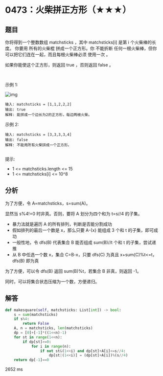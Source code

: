 # 0473：火柴拼正方形（★★★）


## 题目

你将得到一个整数数组 matchsticks ，其中 matchsticks[i] 是第 i 个火柴棒的长度。
你要用 所有的火柴棍 拼成一个正方形。你 不能折断 任何一根火柴棒，但你可以把它们连在一起，而且每根火柴棒必须 使用一次 。

如果你能使这个正方形，则返回 true ，否则返回 false 。

 

示例 1:

![img](https://assets.leetcode.com/uploads/2021/04/09/matchsticks1-grid.jpg)
    
    输入: matchsticks = [1,1,2,2,2]
    输出: true
    解释: 能拼成一个边长为2的正方形，每边两根火柴。
示例 2:

    输入: matchsticks = [3,3,3,3,4]
    输出: false
    解释: 不能用所有火柴拼成一个正方形。
     

提示:
- 1 <= matchsticks.length <= 15
- 1 <= matchsticks[i] <= 10^8



## 分析

为了方便，令 A=matchsticks，s=sum(A)。

显然当 s%4!=0 时非真。否则，要将 A 划分为四个和为 t=s//4 的子集。
- 暴力法就是遍历 A 的所有排列，判断是否能分割成功
- 假如排列的最后一个数是 x，那么只要 A-{x} 能组成 3 个和 t 的子集，即可成功
- 一般性地，令 dfs(B) 代表集合 B 能否组成 sum(B)//t 个和 t 的子集，尝试递推
- 从 B 中任选一个数 x，集合 C=B-x，只要 dfs(C) 为真且 x+sum(C)%t<=t，dfs(B) 即为真

为了方便，可以令 dfs(B) 返回 sum(B)%t，若集合 B 非真，则返回 -1。

同时，可以将集合状态压缩为一个数，方便递归。


## 解答

```python
def makesquare(self, matchsticks: List[int]) -> bool:
    s = sum(matchsticks)
    if s%4:
        return False
    A, n = matchsticks, len(matchsticks)
    dp = [0]+[-1]*((1<<n)-1)
    for st in range(1<<n):
        if dp[st]>=0:
            for i in range(n):
                if not st&(1<<i) and dp[st]+A[i]<=s//4:
                    dp[st|(1<<i)] = (dp[st]+A[i])%(s//4)
    return dp[-1]==0
```
2652 ms



